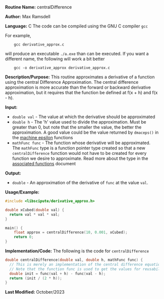 **Routine Name:**           centralDifference

**Author:** Max Ramsdell

**Language:** C
The code can be compiled using the GNU C compiler `gcc`

For example,

```
    gcc derivative_approx.c
```

will produce an executable `./a.exe` than can be executed. If you want a different name, the following will work a bit
better

```
    gcc -o derivative_approx derivative_approx.c
```

**Description/Purpose:** 
This routine approximates a derivative of a function 
using the central Difference Approximation. The central difference approximation
is more accurate than the forward or backward derivative approximation, but it
requires that the function be defined at f(x + h) and f(x - h).

**Input:** 
- `double val` - The value at which the derivative should be approximated
- `double h` - The 'h' value used to divide the approximation. 
Must be greater than 0, but note that the smaller the value, the better the approximation.
A good value could be the value returned by `dmaceps()` in the [machine epsilon](../maceps/dmaceps.md)
functions
- `mathFunc func` - The function whose derivative will be approximated. The
`mathFunc` type is a function pointer type created so that a new `centralDifference`
function would not have to be created for every function we desire to approximate.
Read more about the type in the [associated functions](associated.md) document

**Output:** 
- `double` - An approximation of the derivative of `func` at the value `val`.

**Usage/Example:**

```c
#include <libscipute/derivative_approx.h>

double xCubed(double val) {
  return val * val * val;
}

main() {
    float approx = centralDifference(10, 0.001, xCubed);
    return 0;
}
```

**Implementation/Code:** The following is the code for `centralDifference`

```c
double centralDifference(double val, double h, mathFunc func) {
  // This is merely an implementation of the central difference equation
  // Note that the function func is used to get the values for reusability
  double init = func(val + h) - func(val - h);
  return (init / (2 * h));
}
```

**Last Modified:** October/2023
